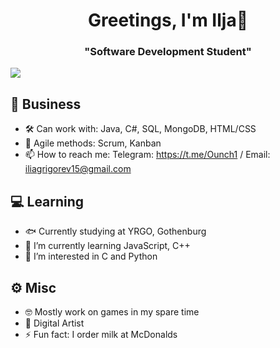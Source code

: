 <h1 align="center">Greetings, I'm Ilja👹</h1>
<h3 align="center">"Software Development Student"</h3>

<img src="https://i.imgur.com/JInS4Ko.png">

## 📡 Business
- 🛠 Can work with: Java, C#, SQL, MongoDB, HTML/CSS
- 🦄 Agile methods: Scrum, Kanban
- 📫 How to reach me: Telegram: https://t.me/Ounch1 / Email: iliagrigorev15@gmail.com
## 💻 Learning
- 🐟 Currently studying at YRGO, Gothenburg
- 🌱 I’m currently learning JavaScript, C++
- 🐙 I’m interested in C and Python
## ⚙ Misc
- 🤓 Mostly work on games in my spare time
- 🦠 Digital Artist
- ⚡ Fun fact: I order milk at McDonalds
